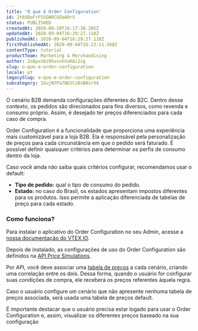 ```yaml
---
title: 'O que é Order Configuration'
id: 2t6UQoFrFSSGW8CGEbA0r5
status: PUBLISHED
createdAt: 2020-08-20T16:17:38.285Z
updatedAt: 2020-09-04T16:29:27.110Z
publishedAt: 2020-09-04T16:29:27.110Z
firstPublishedAt: 2020-09-04T16:23:11.568Z
contentType: tutorial
productTeam: Marketing & Merchandising
author: 2o8pvz6z9hvxvhSoKAiZzg
slug: o-que-e-order-configuration
locale: pt
legacySlug: o-que-e-order-configuration
subcategory: 1GujN7Pa7NESCz0sB8srX4
---
```


O cenário B2B demanda configurações diferentes do B2C. Dentro desse contexto, os pedidos são direcionados para fins diversos, como revenda e consumo próprio. Assim, é desejado ter preços diferenciados para cada caso de compra.

Order Configuration é a funcionalidade que proporciona uma experiência mais customizável para a loja B2B. Ela é responsável pela personalização de preços para cada circunstância em que o pedido será faturado. É possível definir quaisquer critérios para determinar os perfis de consumo dentro da loja.

Caso você ainda não saiba quais critérios configurar, recomendamos usar o default:

- __Tipo de pedido:__ qual o tipo de consumo do pedido.
- __Estado:__ no caso do Brasil, os estados apresentam impostos diferentes para os produtos. Isso permite a aplicação diferenciada de tabelas de preço para cada estado.

### Como funciona?

Para instalar o aplicativo do Order Configuration no seu Admin, acesse a [nossa documentação do VTEX IO](https://vtex.io/docs/components/content-blocks/vtex.order-configuration/readme/).

Depois de instalado, as configurações de uso do Order Configuration são definidos na [API Price Simulations](https://developers.vtex.com/reference/price-simulations-api-overview).

Por API, você deve associar uma [tabela de preços](https://help.vtex.com/pt/tracks/prices-101--6f8pwCns3PJHqMvQSugNfP/1wAm5m3IUfIj6maBdaRJt8) a cada cenário, criando uma correlação entre os dois. Dessa forma, quando o usuário for configurar suas condições de compra, ele receberá os preços referentes àquela regra.

Caso o usuário configure um cenário que não apresente nenhuma tabela de preços associada, será usada uma tabela de preços default.

<div class = "alert alert-info">
  <p>É importante destacar que o usuário precisa estar logado para usar o Order Configuration e, assim, visualizar os diferentes preços baseado na sua configuração</p>
</div>
